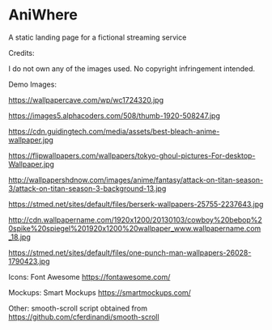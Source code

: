 # AniWhere
A static landing page for a fictional streaming service

Credits:
        
I do not own any of the images used. No copyright infringement intended. 

Demo Images:
	
https://wallpapercave.com/wp/wc1724320.jpg
	
https://images5.alphacoders.com/508/thumb-1920-508247.jpg
  
https://cdn.guidingtech.com/media/assets/best-bleach-anime-wallpaper.jpg
  
https://flipwallpapers.com/wallpapers/tokyo-ghoul-pictures-For-desktop-Wallpaper.jpg
  
http://wallpapershdnow.com/images/anime/fantasy/attack-on-titan-season-3/attack-on-titan-season-3-background-13.jpg
  
https://stmed.net/sites/default/files/berserk-wallpapers-25755-2237643.jpg
  
http://cdn.wallpapername.com/1920x1200/20130103/cowboy%20bebop%20spike%20spiegel%201920x1200%20wallpaper_www.wallpapername.com_18.jpg
  
https://stmed.net/sites/default/files/one-punch-man-wallpapers-26028-1790423.jpg


Icons: 
Font Awesome https://fontawesome.com/


Mockups: 
Smart Mockups https://smartmockups.com/


Other:
smooth-scroll script obtained from https://github.com/cferdinandi/smooth-scroll
